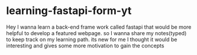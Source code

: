 # learning-fastapi-form-yt
Hey I wanna learn a back-end frame work called fastapi that would be more helpful to develop a featured webpage. so I wanna share my notes(typed) to keep track on my learning path. its new for me I thought it would be interesting and gives some more motivation to gain the concepts
